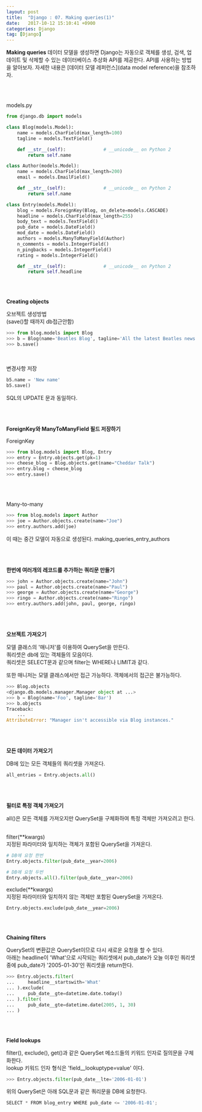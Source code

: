 ```yaml
---
layout: post
title:  "Django : 07. Making queries(1)"
date:   2017-10-12 15:10:41 +0900
categories: Django
tag: [Django]
---
```


**Making queries** 데이터 모델을 생성하면 Django는 자동으로 객체를 생성, 검색, 업데이트 및 삭제할 수 있는 데이터베이스 추상화 API를 제공한다. API를 사용하는 방법을 알아보자. 자세한 내용은 [데이터 모델 레퍼런스](data model reference)을 참조하자.

<br><br>

models.py

```python
from django.db import models

class Blog(models.Model):
    name = models.CharField(max_length=100)
    tagline = models.TextField()

    def __str__(self):              # __unicode__ on Python 2
        return self.name

class Author(models.Model):
    name = models.CharField(max_length=200)
    email = models.EmailField()

    def __str__(self):              # __unicode__ on Python 2
        return self.name

class Entry(models.Model):
    blog = models.ForeignKey(Blog, on_delete=models.CASCADE)
    headline = models.CharField(max_length=255)
    body_text = models.TextField()
    pub_date = models.DateField()
    mod_date = models.DateField()
    authors = models.ManyToManyField(Author)
    n_comments = models.IntegerField()
    n_pingbacks = models.IntegerField()
    rating = models.IntegerField()

    def __str__(self):              # __unicode__ on Python 2
        return self.headline
```

<br><br>

**Creating objects**

오브젝트 생성방법<br>
(save()할 때까지 db접근안함)

```python
>>> from blog.models import Blog
>>> b = Blog(name='Beatles Blog', tagline='All the latest Beatles news.')
>>> b.save()
```

<br>

변경사항 저장

```python
b5.name = 'New name'
b5.save()
```

SQL의 UPDATE 문과 동일하다.

<br><br>

**ForeignKey와 ManyToManyField 필드 저장하기**

ForeignKey

```python
>>> from blog.models import Blog, Entry
>>> entry = Entry.objects.get(pk=1)
>>> cheese_blog = Blog.objects.get(name="Cheddar Talk")
>>> entry.blog = cheese_blog
>>> entry.save()
```

<br><br>

Many-to-many

```python
>>> from blog.models import Author
>>> joe = Author.objects.create(name="Joe")
>>> entry.authors.add(joe)
```

이 때는 중간 모델이 자동으로 생성된다. making\_queries\_entry\_authors

<br><br>

**한번에 여러개의 레코드를 추가하는 쿼리문 만들기**

```python
>>> john = Author.objects.create(name="John")
>>> paul = Author.objects.create(name="Paul")
>>> george = Author.objects.create(name="George")
>>> ringo = Author.objects.create(name="Ringo")
>>> entry.authors.add(john, paul, george, ringo)
```

<br><br>

**오브젝트 가져오기**

모델 클래스의 '매니저'를 이용하여 QuerySet을 만든다.<br>
쿼리셋은 db에 있는 객체들의 모음이다.<br>
쿼리셋은 SELECT문과 같으며 filter는 WHERE나 LIMIT과 같다.<br>

또한 매니저는 모델 클래스에서만 접근 가능하다. 객체에서의 접근은 불가능하다.


```python
>>> Blog.objects
<django.db.models.manager.Manager object at ...>
>>> b = Blog(name='Foo', tagline='Bar')
>>> b.objects
Traceback:
    ...
AttributeError: "Manager isn't accessible via Blog instances."
```

<br><br>

**모든 데이터 가져오기**

DB에 있는 모든 객체들의 쿼리셋을 가져온다.

```python
all_entries = Entry.objects.all()
```

<br><br>

**필터로 특정 객체 가져오기**

all()은 모든 객체를 가져오지만 QuerySet을 구체화하여 특정 객체만 가져오려고 한다.<br><br>

filter(\**kwargs)<br>
지정된 파라미터와 일치하는 객체가 포함된 QuerySet을 가져온다.

```python
# DB에 요청 한번
Entry.objects.filter(pub_date__year=2006)

# DB에 요청 두번
Entry.objects.all().filter(pub_date__year=2006)
```

exclude(\**kwargs)<br>
지정된 파라미터와 일치하지 않는 객체만 포함된 QuerySet을 가져온다.

```python
Entry.objects.exclude(pub_date__year=2006)
```

<br><br>

**Chaining filters**


QuerySet의 변환값은 QuerySet이므로 다시 새로운 요청을 할 수 있다.<br>
아래는 headline이 'What'으로 시작되는 쿼리셋에서 pub\_date가 오늘 이후인 쿼리셋 중에 pub\_date가 '2005-01-30'인 쿼리셋을 return한다.

```python
>>> Entry.objects.filter(
...     headline__startswith='What'
... ).exclude(
...     pub_date__gte=datetime.date.today()
... ).filter(
...     pub_date__gte=datetime.date(2005, 1, 30)
... )
```

<br><br>

**Field lookups**

filter(), exclude(), get()과 같은 QuerySet 메소드들의 키워드 인자로 질의문을 구체화한다.<br>
lookup 키워드 인자 형식은 'field\_\_lookuptype=value' 이다.

```python
>>> Entry.objects.filter(pub_date__lte='2006-01-01')
```

위의 QuerySet은 아래 SQL문과 같은 쿼리문을 DB에 요청한다.

```python
SELECT * FROM blog_entry WHERE pub_date <= '2006-01-01';
```
